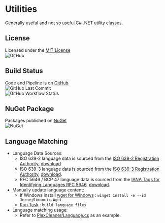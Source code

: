 # Utilities

Generally useful and not so useful C# .NET utility classes.

## License

Licensed under the [MIT License](./LICENSE)  
![GitHub](https://img.shields.io/github/license/ptr727/Utilities)

## Build Status

Code and Pipeline is on [GitHub](https://github.com/ptr727/Utilities)  
![GitHub Last Commit](https://img.shields.io/github/last-commit/ptr727/Utilities?logo=github)  
![GitHub Workflow Status](https://img.shields.io/github/actions/workflow/status/ptr727/Utilities/BuildPublishPipeline.yml?logo=github)

## NuGet Package

Packages published on [NuGet](https://www.nuget.org/packages/InsaneGenius.Utilities/)  
![NuGet](https://img.shields.io/nuget/v/InsaneGenius.Utilities?logo=nuget)

## Language Matching

- Language Data Sources:
  - ISO 639-2 language data is sourced from the [ISO 639-2 Registration Authority](https://www.loc.gov/standards/iso639-2/langhome.html), [download](https://www.loc.gov/standards/iso639-2/ISO-639-2_utf-8.txt)
  - ISO 639-3 language data is sourced from the [ISO 639-3 Registration Authority](https://iso639-3.sil.org/), [download](https://iso639-3.sil.org/sites/iso639-3/files/downloads/iso-639-3.tab).
  - RFC 5646 / BCP 47 language data is sourced from the [IANA Tags for Identifying Languages RFC 5646](https://www.rfc-editor.org/rfc/rfc5646.html), [download](https://www.iana.org/assignments/language-subtag-registry/language-subtag-registry).
- Manually update language content:
  - If Windows install [wget for Windows](https://winget.run/pkg/JernejSimoncic/Wget) : `winget install -e --id JernejSimoncic.Wget`
  - [Run Task](./.vscode/tasks.json) : `build language files`
- Language matching usage:
  - Refer to [PlexCleaner/Language.cs](https://github.com/ptr727/PlexCleaner/blob/main/PlexCleaner/Language.cs) as an example.
